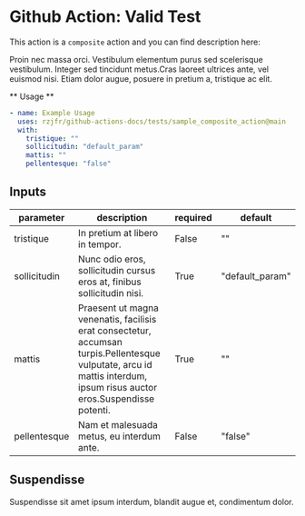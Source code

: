 # Github Action: <!-- BEGIN_GH_DOCS_NAME -->Valid Test<!-- END_GH_DOCS_NAME -->

This action is a <!-- BEGIN_GH_DOCS_RUNS -->`composite`<!-- END_GH_DOCS_RUNS --> action and you can find description here:

<!-- BEGIN_GH_DOCS_DESCRIPTION -->

Proin nec massa orci. Vestibulum elementum purus sed scelerisque vestibulum.
Integer sed tincidunt metus.Cras laoreet ultrices ante, vel euismod nisi.
Etiam dolor augue, posuere in pretium a, tristique ac elit.

<!-- END_GH_DOCS_DESCRIPTION -->

** Usage **

<!-- BEGIN_GH_DOCS_USAGE -->

```yaml
- name: Example Usage
  uses: rzjfr/github-actions-docs/tests/sample_composite_action@main
  with:
    tristique: ""
    sollicitudin: "default_param"
    mattis: ""
    pellentesque: "false"
```

<!-- END_GH_DOCS_USAGE -->

## Inputs

<!-- BEGIN_GH_DOCS_INPUTS -->

| parameter    | description                                                                                                                                                            | required | default         |
| ------------ | ---------------------------------------------------------------------------------------------------------------------------------------------------------------------- | -------- | --------------- |
| tristique    | In pretium at libero in tempor.                                                                                                                                        | False    | ""              |
| sollicitudin | Nunc odio eros, sollicitudin cursus eros at, finibus sollicitudin nisi.                                                                                                | True     | "default_param" |
| mattis       | Praesent ut magna venenatis, facilisis erat consectetur, accumsan turpis.Pellentesque vulputate, arcu id mattis interdum, ipsum risus auctor eros.Suspendisse potenti. | True     | ""              |
| pellentesque | Nam et malesuada metus, eu interdum ante.                                                                                                                              | False    | "false"         |

<!-- END_GH_DOCS_INPUTS -->

## Suspendisse

Suspendisse sit amet ipsum interdum, blandit augue et, condimentum dolor.
